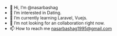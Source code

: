 - 👋 Hi, I’m @nasarbashag
- 👀 I’m interested in Dating.
- 🌱 I’m currently learning Laravel, Vuejs.
- 💞️ I’m not looking for an  collaboration right now.
- 📫 How to reach me nasarbashag1995@gmail.com 

<!---
nasarbashag/nasarbashag is a ✨ special ✨ repository because its `README.md` (this file) appears on your GitHub profile.
You can click the Preview link to take a look at your changes.
--->
